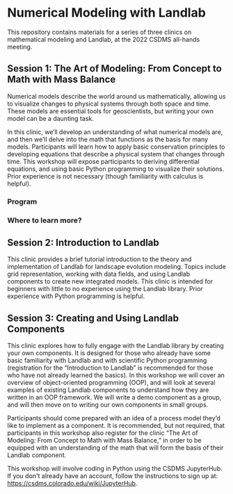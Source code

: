 # Numerical Modeling with Landlab

This repository contains materials for a series of three clinics on mathematical modeling and Landlab, at the 2022 CSDMS all-hands meeting.

## Session 1: The Art of Modeling: From Concept to Math with Mass Balance

Numerical models describe the world around us mathematically, allowing us to visualize changes to physical systems through both space and time. These models are essential tools for geoscientists, but writing your own model can be a daunting task.

In this clinic, we’ll develop an understanding of what numerical models are, and then we’ll delve into the math that functions as the basis for many models. Participants will learn how to apply basic conservation principles to developing equations that describe a physical system that changes through time. This workshop will expose participants to deriving differential equations, and using basic Python programming to visualize their solutions. Prior experience is not necessary (though familiarity with calculus is helpful).

### Program


### Where to learn more?




## Session 2: Introduction to Landlab

This clinic provides a brief tutorial introduction to the theory and implementation of Landlab for landscape evolution modeling. Topics include grid representation, working with data fields, and using Landlab components to create new integrated models. This clinic is intended for beginners with little to no experience using the Landlab library. Prior experience with Python programming is helpful.


## Session 3: Creating and Using Landlab Components

This clinic explores how to fully engage with the Landlab library by creating your own components. It is designed for those who already have some basic familiarity with Landlab and with scientific Python programming (registration for the “Introduction to Landlab” is recommended for those who have not already learned the basics). In this workshop we will cover an overview of object-oriented programming (OOP), and will look at several examples of existing Landlab components to understand how they are written in an OOP framework. We will write a demo component as a group, and will then move on to writing our own components in small groups.

Participants should come prepared with an idea of a process model they’d like to implement as a component. It is recommended, but not required, that participants in this workshop also register for the clinic “The Art of Modeling: From Concept to Math with Mass Balance,” in order to be equipped with an understanding of the math that will form the basis of their Landlab component.

This workshop will involve coding in Python using the CSDMS JupyterHub. If you don't already have an account, follow the instructions to sign up at: https://csdms.colorado.edu/wiki/JupyterHub.
